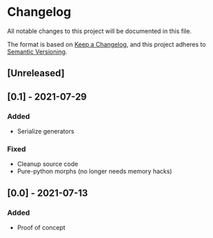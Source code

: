 # Changelog
All notable changes to this project will be documented in this file.

The format is based on [Keep a Changelog](https://keepachangelog.com/en/1.0.0/),
and this project adheres to [Semantic Versioning](https://semver.org/spec/v2.0.0.html).

## [Unreleased]

## [0.1] - 2021-07-29

### Added

+ Serialize generators

### Fixed

+ Cleanup source code
+ Pure-python morphs (no longer needs memory hacks)

## [0.0] - 2021-07-13

### Added

+ Proof of concept

